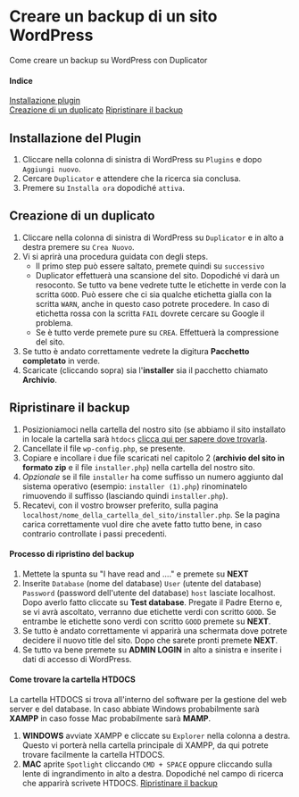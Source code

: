 # Creare un backup di un sito WordPress
Come creare un backup su WordPress con Duplicator


#### Indice
[Installazione plugin](#duplicator)  
[Creazione di un duplicato](#procedura)
[Ripristinare il backup](#ripristinare)

<a name="duplicator"></a>
## Installazione del Plugin
1. Cliccare nella colonna di sinistra di WordPress su `Plugins` e dopo `Aggiungi nuovo`.
2. Cercare `Duplicator` e attendere che la ricerca sia conclusa.
3. Premere su `Installa ora` dopodiché `attiva`.

<a name="procedura"></a>
## Creazione di un duplicato
1. Cliccare nella colonna di sinistra di WordPress su `Duplicator` e in alto a destra premere su `Crea Nuovo`.
2. Vi si aprirà una procedura guidata con degli steps.
      * Il primo step può essere saltato, premete quindi su `successivo`
      * Duplicator effettuerà una scansione del sito. Dopodiché vi darà un resoconto. Se tutto va bene vedrete tutte le etichette in verde con la scritta `GOOD`. Può essere che ci sia qualche etichetta gialla con la scritta `WARN`, anche in questo caso potrete procedere. In caso di etichetta rossa con la scritta `FAIL` dovrete cercare su Google il problema.
      * Se è tutto verde premete pure su `CREA`. Effettuerà la compressione del sito. 
3. Se tutto è andato correttamente vedrete la digitura **Pacchetto completato** in verde.
4. Scaricate (cliccando sopra) sia l'**installer** sia il pacchetto chiamato **Archivio**.

<a name="ripristinare"></a>
## Ripristinare il backup
1. Posizioniamoci nella cartella del nostro sito (se abbiamo il sito installato in locale la cartella sarà `htdocs` [clicca qui per sapere dove trovarla](#htdocs).
2. <a name="back-to-chapter-4"></a>Cancellate il file `wp-config.php`, se presente.
3. Copiare e incollare i due file scaricati nel capitolo 2 (**archivio del sito in formato zip** e il file `installer.php`) nella cartella del nostro sito. 
4. *Opzionale* se il file `installer` ha come suffisso un numero aggiunto dal sistema operativo (esempio: `installer (1).php`) rinominatelo rimuovendo il suffisso (lasciando quindi `installer.php`).
5. Recatevi, con il vostro browser preferito, sulla pagina `localhost/nome_della_cartella_del_sito/installer.php`. Se la pagina carica correttamente vuol dire che avete fatto tutto bene, in caso contrario controllate i passi precedenti.

#### Processo di ripristino del backup

1. Mettete la spunta su "I have read and ...." e premete su **NEXT**
2. Inserite `Database` (nome del database) `User` (utente del database) `Password` (password dell'utente del database) `host` lasciate localhost. Dopo averlo fatto cliccate su **Test database**. Pregate il Padre Eterno e, se vi avrà ascoltato, verranno due etichette verdi con scritto `GOOD`. Se entrambe le etichette sono verdi con scritto `GOOD` premete su **NEXT**.
3. Se tutto è andato correttamente vi apparirà una schermata dove potrete decidere il nuovo title del sito. Dopo che sarete pronti premete **NEXT**.
4. Se tutto va bene premete su **ADMIN LOGIN** in alto a sinistra e inserite i dati di accesso di WordPress.  

<a name="htdocs"></a>
#### Come trovare la cartella HTDOCS
La cartella HTDOCS si trova all'interno del software per la gestione del web server e del database. In caso abbiate Windows probabilmente sarà **XAMPP** in caso fosse Mac probabilmente sarà **MAMP**.
1. **WINDOWS** avviate XAMPP e cliccate su `Explorer` nella colonna a destra. Questo vi porterà nella cartella principale di XAMPP, da qui potrete trovare facilmente la cartella HTDOCS.
2. **MAC** aprite `Spotlight` cliccando `CMD + SPACE` oppure cliccando sulla lente di ingrandimento in alto a destra. Dopodiché nel campo di ricerca che apparirà scrivete HTDOCS.
[Ripristinare il backup](#back-to-chapter-4)
